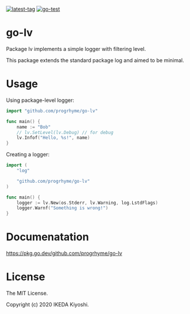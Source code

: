 [![latest-tag](https://badgen.net/github/tag/progrhyme/go-lv)](https://github.com/progrhyme/go-lv/releases)
[![go-test](https://github.com/progrhyme/go-lv/workflows/go-test/badge.svg)](https://github.com/progrhyme/go-lv/actions?query=workflow%3Ago-test)

# go-lv

Package lv implements a simple logger with filtering level.

This package extends the standard package log and aimed to be minimal.

# Usage

Using package-level logger:

```go
import "github.com/progrhyme/go-lv"

func main() {
	name := "Bob"
	// lv.SetLevel(lv.Debug) // for debug
	lv.Infof("Hello, %s!", name)
}
```

Creating a logger:

```go
import (
	"log"

	"github.com/progrhyme/go-lv"
)

func main() {
	logger := lv.New(os.Stderr, lv.Warning, log.LstdFlags)
	logger.Warnf("Something is wrong!")
}
```

# Documenatation

https://pkg.go.dev/github.com/progrhyme/go-lv

# License

The MIT License.

Copyright (c) 2020 IKEDA Kiyoshi.
